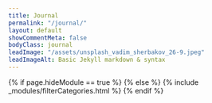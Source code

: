 ```yaml
---
title: Journal
permalink: "/journal/"
layout: default
showCommentMeta: false
bodyClass: journal
leadImage: "/assets/unsplash_vadim_sherbakov_26-9.jpeg"
leadImageAlt: Basic Jekyll markdown & syntax
---
```


{% if page.hideModule == true %}
{% else %}
  {% include _modules/filterCategories.html %}
{% endif %}
